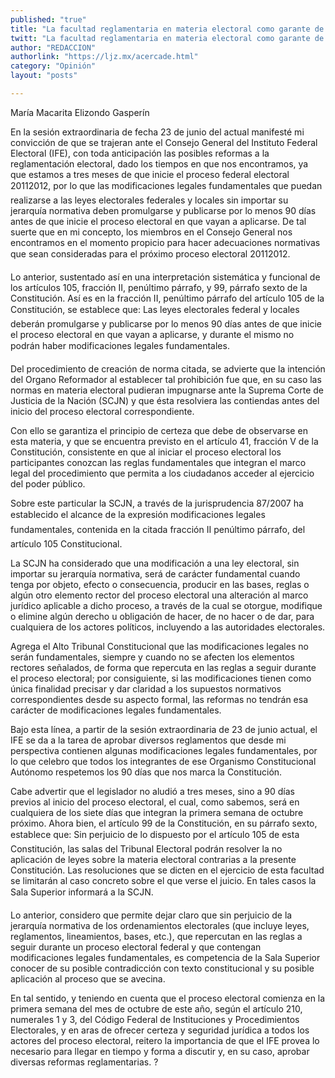 ```yaml
---
published: "true"
title: "La facultad reglamentaria en materia electoral como garante de los principios de certeza y seguridad jurídica "
twitt: "La facultad reglamentaria en materia electoral como garante de los principios de certeza y seguridad jurídica "
author: "REDACCION"
authorlink: "https://ljz.mx/acercade.html"
category: "Opinión"
layout: "posts"

---
```



  María Macarita Elizondo Gasperín



En la sesión extraordinaria de fecha 23 de junio del actual manifesté mi convicción de que se trajeran ante el Consejo General del Instituto Federal Electoral (IFE), con toda anticipación las posibles reformas a la reglamentación electoral, dado los tiempos en que nos encontramos, ya que estamos a tres meses de que inicie el proceso federal electoral 20112012, por lo que las modificaciones legales fundamentales que puedan realizarse a las leyes electorales federales y locales sin importar su jerarquía normativa deben promulgarse y publicarse por lo menos 90 días antes de que inicie el proceso electoral en que vayan a aplicarse. De tal suerte que en mi concepto, los miembros en el Consejo General nos encontramos en el momento propicio para hacer adecuaciones normativas que sean consideradas para el próximo proceso electoral 20112012.  

  Lo anterior, sustentado así en una interpretación sistemática y funcional de los artículos 105, fracción II, penúltimo párrafo, y 99, párrafo sexto de la Constitución. Así es en la fracción II, penúltimo párrafo del artículo 105 de la Constitución, se establece que: Las leyes electorales federal y locales deberán promulgarse y publicarse por lo menos 90 días antes de que inicie el proceso electoral en que vayan a aplicarse, y durante el mismo no podrán haber modificaciones legales fundamentales.



  Del procedimiento de creación de norma citada, se advierte que la intención del Organo Reformador al establecer tal prohibición fue que, en su caso las normas en materia electoral pudieran impugnarse ante la Suprema Corte de Justicia de la Nación (SCJN) y que ésta resolviera las contiendas antes del inicio del proceso electoral correspondiente.



  Con ello se garantiza el principio de certeza que debe de observarse en esta materia, y que se encuentra previsto en el artículo 41, fracción V de la Constitución, consistente en que al iniciar el proceso electoral los participantes conozcan las reglas fundamentales que integran el marco legal del procedimiento que permita a los ciudadanos acceder al ejercicio del poder público.



  Sobre este particular la SCJN, a través de la jurisprudencia 87/2007 ha establecido el alcance de la expresión modificaciones legales fundamentales, contenida en la citada fracción II penúltimo párrafo, del artículo 105 Constitucional.



  La SCJN ha considerado que una modificación a una ley electoral, sin importar su jerarquía normativa, será de carácter fundamental cuando tenga por objeto, efecto o consecuencia, producir en las bases, reglas o algún otro elemento rector del proceso electoral una alteración al marco jurídico aplicable a dicho proceso, a través de la cual se otorgue, modifique o elimine algún derecho u obligación de hacer, de no hacer o de dar, para cualquiera de los actores políticos, incluyendo a las autoridades electorales.



  Agrega el Alto Tribunal Constitucional que las modificaciones legales no serán fundamentales, siempre y cuando no se afecten los elementos rectores señalados, de forma que repercuta en las reglas a seguir durante el proceso electoral; por consiguiente, si las modificaciones tienen como única finalidad precisar y dar claridad a los supuestos normativos correspondientes desde su aspecto formal, las reformas no tendrán esa carácter de modificaciones legales fundamentales.



  Bajo esta línea, a partir de la sesión extraordinaria de 23 de junio actual, el IFE se da a la tarea de aprobar diversos reglamentos que desde mi perspectiva contienen algunas modificaciones legales fundamentales, por lo que celebro que todos los integrantes de ese Organismo Constitucional Autónomo respetemos los 90 días que nos marca la Constitución.



  Cabe advertir que el legislador no aludió a tres meses, sino a 90 días previos al inicio del proceso electoral, el cual, como sabemos, será en cualquiera de los siete días que integran la primera semana de octubre próximo. Ahora bien, el artículo 99 de la Constitución, en su párrafo sexto, establece que: Sin perjuicio de lo dispuesto por el artículo 105 de esta Constitución, las salas del Tribunal Electoral podrán resolver la no aplicación de leyes sobre la materia electoral contrarias a la presente Constitución. Las resoluciones que se dicten en el ejercicio de esta facultad se limitarán al caso concreto sobre el que verse el juicio. En tales casos la Sala Superior informará a la SCJN.



  Lo anterior, considero que permite dejar claro que sin perjuicio de la jerarquía normativa de los ordenamientos electorales (que incluye leyes, reglamentos, lineamientos, bases, etc.), que repercutan en las reglas a seguir durante un proceso electoral federal y que contengan modificaciones legales fundamentales, es competencia de la Sala Superior conocer de su posible contradicción con texto constitucional y su posible aplicación al proceso que se avecina.



  En tal sentido, y teniendo en cuenta que el proceso electoral comienza en la primera semana del mes de octubre de este año, según el artículo 210, numerales 1 y 3, del Código Federal de Instituciones y Procedimientos Electorales, y en aras de ofrecer certeza y seguridad jurídica a todos los actores del proceso electoral, reitero la importancia de que el IFE provea lo necesario para llegar en tiempo y forma a discutir y, en su caso, aprobar diversas reformas reglamentarias. ?


